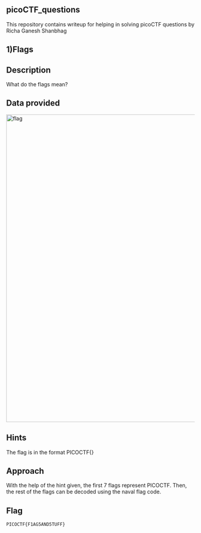 ## picoCTF_questions
This repository contains writeup for helping in solving picoCTF questions by Richa Ganesh Shanbhag  
## 1)Flags
## Description
What do the flags mean?  
## Data provided
<img width="821" alt="flag" src="https://github.com/richashanbhag/picoCTF_questions/assets/149705539/9854f006-8b5c-488d-9d37-1207f36e8faa">  

## Hints
The flag is in the format PICOCTF{}  
## Approach
With the help of the hint given, the first 7 flags represent PICOCTF. Then, the rest of the flags can be decoded using the naval flag code. 
## Flag
```
PICOCTF{F1AG5AND5TUFF}
```

